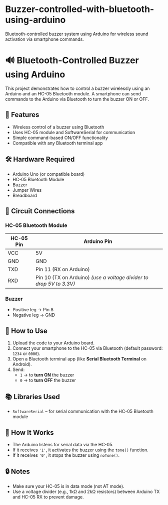 # Buzzer-controlled-with-bluetooth-using-arduino
Bluetooth-controlled buzzer system using Arduino for wireless sound activation via smartphone commands.
# 🔊 Bluetooth-Controlled Buzzer using Arduino

This project demonstrates how to control a buzzer wirelessly using an Arduino and an HC-05 Bluetooth module. A smartphone can send commands to the Arduino via Bluetooth to turn the buzzer ON or OFF.

## 🚀 Features

- Wireless control of a buzzer using Bluetooth
- Uses HC-05 module and SoftwareSerial for communication
- Simple command-based ON/OFF functionality
- Compatible with any Bluetooth terminal app

## 🛠️ Hardware Required

- Arduino Uno (or compatible board)
- HC-05 Bluetooth Module
- Buzzer
- Jumper Wires
- Breadboard

## 🔌 Circuit Connections

### HC-05 Bluetooth Module
| HC-05 Pin | Arduino Pin |
|-----------|-------------|
| VCC       | 5V          |
| GND       | GND         |
| TXD       | Pin 11 (RX on Arduino) |
| RXD       | Pin 10 (TX on Arduino) *(use a voltage divider to drop 5V to 3.3V)* |

### Buzzer
- Positive leg → Pin 8  
- Negative leg → GND

## 📱 How to Use

1. Upload the code to your Arduino board.
2. Connect your smartphone to the HC-05 via Bluetooth (default password: `1234` or `0000`).
3. Open a Bluetooth terminal app (like **Serial Bluetooth Terminal** on Android).
4. Send:
   - `1` → to **turn ON** the buzzer
   - `0` → to **turn OFF** the buzzer

## 📚 Libraries Used

- `SoftwareSerial` – for serial communication with the HC-05 Bluetooth module

## 🧠 How It Works

- The Arduino listens for serial data via the HC-05.
- If it receives `'1'`, it activates the buzzer using the `tone()` function.
- If it receives `'0'`, it stops the buzzer using `noTone()`.

## 🔒 Notes

- Make sure your HC-05 is in data mode (not AT mode).
- Use a voltage divider (e.g., 1kΩ and 2kΩ resistors) between Arduino TX and HC-05 RX to prevent damage.



